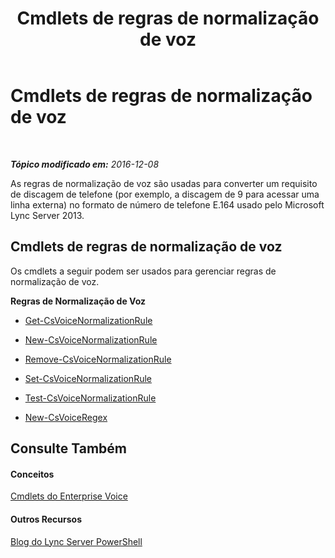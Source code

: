 ﻿---
title: Cmdlets de regras de normalização de voz
TOCTitle: Cmdlets de regras de normalização de voz
ms:assetid: 8d500ccb-318b-4bb3-87fe-63bff4d8d436
ms:mtpsurl: https://technet.microsoft.com/pt-br/library/Gg415662(v=OCS.15)
ms:contentKeyID: 49307425
ms.date: 12/10/2016
mtps_version: v=OCS.15
ms.translationtype: HT
---

# Cmdlets de regras de normalização de voz

 

_**Tópico modificado em:** 2016-12-08_

As regras de normalização de voz são usadas para converter um requisito de discagem de telefone (por exemplo, a discagem de 9 para acessar uma linha externa) no formato de número de telefone E.164 usado pelo Microsoft Lync Server 2013.

## Cmdlets de regras de normalização de voz

Os cmdlets a seguir podem ser usados para gerenciar regras de normalização de voz.

**Regras de Normalização de Voz**

  -   
    [Get-CsVoiceNormalizationRule](get-csvoicenormalizationrule.md)

  -   
    [New-CsVoiceNormalizationRule](new-csvoicenormalizationrule.md)

  -   
    [Remove-CsVoiceNormalizationRule](remove-csvoicenormalizationrule.md)

  -   
    [Set-CsVoiceNormalizationRule](set-csvoicenormalizationrule.md)

  -   
    [Test-CsVoiceNormalizationRule](test-csvoicenormalizationrule.md)

  -   
    [New-CsVoiceRegex](new-csvoiceregex.md)

## Consulte Também

#### Conceitos

[Cmdlets do Enterprise Voice](lync-server-2013-enterprise-voice-cmdlets.md)  

#### Outros Recursos

[Blog do Lync Server PowerShell](http://go.microsoft.com/fwlink/?linkid=203150%26clcid=0x416)


